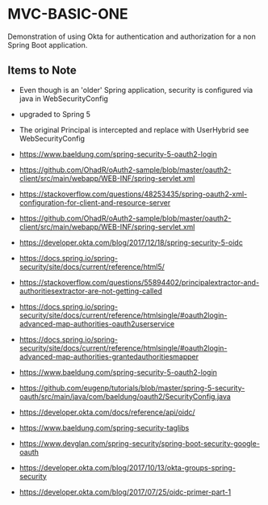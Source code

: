 # MVC-BASIC-ONE

Demonstration of using Okta for authentication and authorization for a non 
Spring Boot application.

## Items to Note
* Even though is an 'older' Spring application, security is configured via
java in WebSecurityConfig
* upgraded to Spring 5
* The original Principal is intercepted and replace with UserHybrid see 
WebSecurityConfig

 

* https://www.baeldung.com/spring-security-5-oauth2-login
* https://github.com/OhadR/oAuth2-sample/blob/master/oauth2-client/src/main/webapp/WEB-INF/spring-servlet.xml
* https://stackoverflow.com/questions/48253435/spring-oauth2-xml-configuration-for-client-and-resource-server
* https://github.com/OhadR/oAuth2-sample/blob/master/oauth2-client/src/main/webapp/WEB-INF/spring-servlet.xml
* https://developer.okta.com/blog/2017/12/18/spring-security-5-oidc
* https://docs.spring.io/spring-security/site/docs/current/reference/html5/
* https://stackoverflow.com/questions/55894402/principalextractor-and-authoritiesextractor-are-not-getting-called
* https://docs.spring.io/spring-security/site/docs/current/reference/htmlsingle/#oauth2login-advanced-map-authorities-oauth2userservice
* https://docs.spring.io/spring-security/site/docs/current/reference/htmlsingle/#oauth2login-advanced-map-authorities-grantedauthoritiesmapper
* https://www.baeldung.com/spring-security-5-oauth2-login
* https://github.com/eugenp/tutorials/blob/master/spring-5-security-oauth/src/main/java/com/baeldung/oauth2/SecurityConfig.java
* https://developer.okta.com/docs/reference/api/oidc/
* https://www.baeldung.com/spring-security-taglibs
* https://www.devglan.com/spring-security/spring-boot-security-google-oauth
* https://developer.okta.com/blog/2017/10/13/okta-groups-spring-security
* https://developer.okta.com/blog/2017/07/25/oidc-primer-part-1